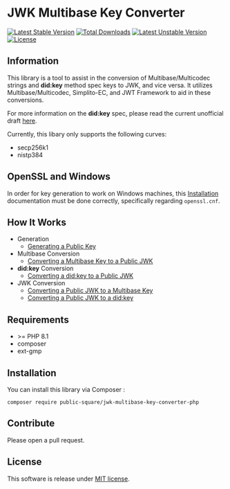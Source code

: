 JWK Multibase Key Converter
=================

[![Latest Stable Version](https://poser.pugx.org/public-square/jwk-multibase-key-converter-php/v/stable.png)](https://packagist.org/packages/public-square/jwk-multibase-key-converter-php)
[![Total Downloads](https://poser.pugx.org/public-square/jwk-multibase-key-converter-php/downloads.png)](https://packagist.org/packages/public-square/jwk-multibase-key-converter-php)
[![Latest Unstable Version](https://poser.pugx.org/public-square/jwk-multibase-key-converter-php/v/unstable.png)](https://packagist.org/packages/public-square/jwk-multibase-key-converter-php)
[![License](https://poser.pugx.org/public-square/jwk-multibase-key-converter-php/license.png)](https://packagist.org/packages/public-square/jwk-multibase-key-converter-php)

## Information

This library is a tool to assist in the conversion of Multibase/Multicodec strings and **did:key** method spec keys to JWK, and vice versa. It utilizes Multibase/Multicodec, Simplito-EC, and JWT Framework to aid in these conversions.

For more information on the **did:key** spec, please read the current unofficial draft [here](https://w3c-ccg.github.io/did-method-key/).

Currently, this libary only supports the following curves:

 - secp256k1
 - nistp384

## OpenSSL and Windows

In order for key generation to work on Windows machines, this [Installation](https://www.php.net/manual/en/openssl.installation.php) documentation must be done correctly, specifically regarding `openssl.cnf`.

## How It Works
- Generation
  - [Generating a Public Key](docs/examples/jwk_generation.md)
- Multibase Conversion
  - [Converting a Multibase Key to a Public JWK](docs/examples/multibase_conversion.md)
- **did:key** Conversion
  - [Converting a did:key to a Public JWK](docs/examples/didkey_conversion.md)
- JWK Conversion
  - [Converting a Public JWK to a Multibase Key](docs/examples/jwk_to_mbase.md)
  - [Converting a Public JWK to a did:key](docs/examples/jwk_to_didkey.md)

## Requirements

* \>= PHP 8.1
* composer
* ext-gmp

## Installation

You can install this library via Composer :

`composer require public-square/jwk-multibase-key-converter-php`

## Contribute

Please open a pull request.

## License

This software is release under [MIT license](LICENSE).
